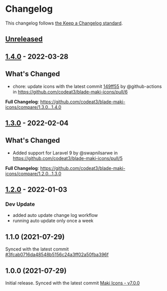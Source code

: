 # Changelog

This changelog follows [the Keep a Changelog standard](https://keepachangelog.com).

## [Unreleased](https://github.com/codeat3/blade-maki-icons/compare/1.4.0...HEAD)

## [1.4.0](https://github.com/codeat3/blade-maki-icons/compare/1.3.0...1.4.0) - 2022-03-28

## What's Changed

- chore: update icons with the latest commit [149ff55](https://github.com/mapbox/maki/commit/149ff55cb95a19072a473df3ab0997e5223f4798) by @github-actions in https://github.com/codeat3/blade-maki-icons/pull/6

**Full Changelog**: https://github.com/codeat3/blade-maki-icons/compare/1.3.0...1.4.0

## [1.3.0](https://github.com/codeat3/blade-maki-icons/compare/1.2.0...1.3.0) - 2022-02-04

## What's Changed

- Added support for Laravel 9 by @swapnilsarwe in https://github.com/codeat3/blade-maki-icons/pull/5

**Full Changelog**: https://github.com/codeat3/blade-maki-icons/compare/1.2.0...1.3.0

## [1.2.0](https://github.com/codeat3/blade-maki-icons/compare/1.1.0...1.2.0) - 2022-01-03

### Dev Update

- added auto update change log workflow
- running auto update only once a week

## 1.1.0 (2021-07-29)

Synced with the latest commit [#3fcab0716da48548b5156c24a3ff02a50fba396f](https://github.com/mapbox/maki/commit/3fcab0716da48548b5156c24a3ff02a50fba396f)

## 1.0.0 (2021-07-29)

Initial release.
Synced with the latest commit [Maki Icons - v7.0.0](https://github.com/mapbox/maki/releases/tag/v7.0.0)
